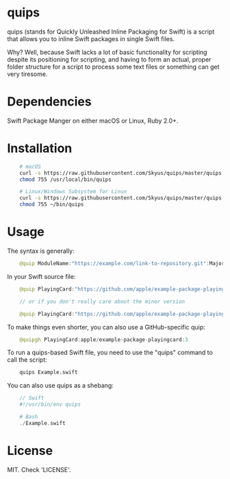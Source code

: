 # quips
quips (stands for Quickly Unleashed Inline Packaging for Swift) is a script that allows you to inline Swift packages in single Swift files.

Why? Well, because Swift lacks a lot of basic functionality for scripting despite its positioning for scripting, and having to form an actual, proper folder structure for a script to process some text files or something can get very tiresome.

# Dependencies
Swift Package Manger on either macOS or Linux, Ruby 2.0+.

# Installation
```bash
    # macOS
    curl -s https://raw.githubusercontent.com/Skyus/quips/master/quips.rb > /usr/local/bin/quips
    chmod 755 /usr/local/bin/quips

    # Linux/Windows Subsystem for Linux
    curl -s https://raw.githubusercontent.com/Skyus/quips/master/quips.rb > ~/bin/quips
    chmod 755 ~/bin/quips
```

# Usage
The syntax is generally:
```swift
    @quip ModuleName:"https://example.com/link-to-repository.git":MajorVersion:MinorVersion?
```

In your Swift source file:

```swift
    @quip PlayingCard:"https://github.com/apple/example-package-playingcard.git":3:0

    // or if you don't really care about the minor version

    @quip PlayingCard:"https://github.com/apple/example-package-playingcard.git":3
```

To make things even shorter, you can also use a GitHub-specific quip:

```swift
    @quipgh PlayingCard:apple/example-package-playingcard:3
```

To run a quips-based Swift file, you need to use the "quips" command to call the script:

```bash
    quips Example.swift
```

You can also use quips as a shebang:

```php
    // Swift
    #!/usr/bin/env quips

    # Bash
    ./Example.swift
```

# License
MIT. Check 'LICENSE'.